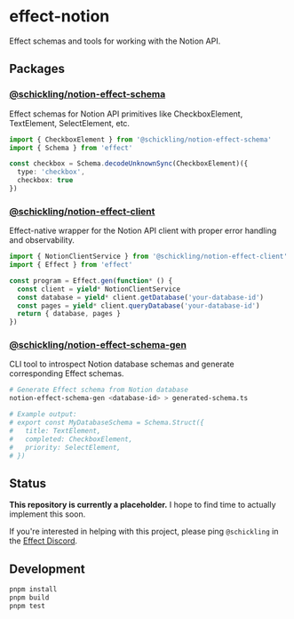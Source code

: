 # effect-notion

Effect schemas and tools for working with the Notion API.

## Packages

### [@schickling/notion-effect-schema](./packages/@schickling/notion-effect-schema)

Effect schemas for Notion API primitives like CheckboxElement, TextElement, SelectElement, etc.

```ts
import { CheckboxElement } from '@schickling/notion-effect-schema'
import { Schema } from 'effect'

const checkbox = Schema.decodeUnknownSync(CheckboxElement)({
  type: 'checkbox',
  checkbox: true
})
```

### [@schickling/notion-effect-client](./packages/@schickling/notion-effect-client)

Effect-native wrapper for the Notion API client with proper error handling and observability.

```ts
import { NotionClientService } from '@schickling/notion-effect-client'
import { Effect } from 'effect'

const program = Effect.gen(function* () {
  const client = yield* NotionClientService
  const database = yield* client.getDatabase('your-database-id')
  const pages = yield* client.queryDatabase('your-database-id')
  return { database, pages }
})
```

### [@schickling/notion-effect-schema-gen](./packages/@schickling/notion-effect-schema-gen)

CLI tool to introspect Notion database schemas and generate corresponding Effect schemas.

```bash
# Generate Effect schema from Notion database
notion-effect-schema-gen <database-id> > generated-schema.ts

# Example output:
# export const MyDatabaseSchema = Schema.Struct({
#   title: TextElement,
#   completed: CheckboxElement,
#   priority: SelectElement,
# })
```

## Status

**This repository is currently a placeholder.** I hope to find time to actually implement this soon. 

If you're interested in helping with this project, please ping `@schickling` in the [Effect Discord](https://discord.gg/effect-ts).

## Development

```bash
pnpm install
pnpm build
pnpm test
```
